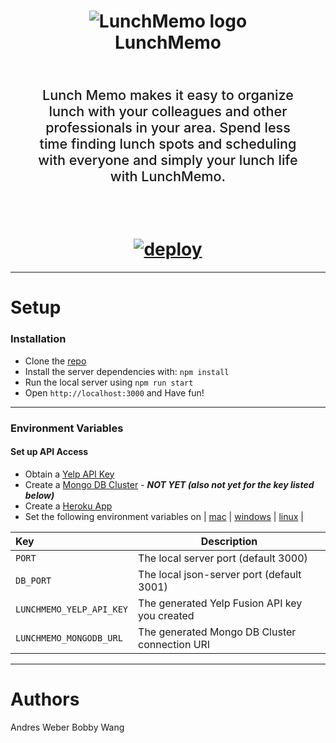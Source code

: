 <h1 align=center>
    <img align=center
        src="https://github.com/bobbypwang/LunchMemo/blob/dev/public/img/icon/android-chrome-192x192.png?raw=true"
        alt="LunchMemo logo">
    <br>
    LunchMemo
    <br>
    <p style="font-size: 1.35rem; font-weight: 500; padding: 2rem; text-align: center"> Lunch Memo makes it easy to
        organize lunch with your colleagues and other professionals in your area. Spend less time finding lunch spots
        and scheduling with everyone and simply your lunch life with LunchMemo.</p>
    <br>
    <a align=center href="https://heroku.com/deploy?template=https://github.com/bobbypwang/lunchmemo">
        <img alt="deploy" src="https://www.herokucdn.com/deploy/button.png">
    </a>
</h1>

-------------

# Setup
### Installation
*   Clone the [repo]('https://github.com/bobbypwang/LunchMemo')
*   Install the server dependencies with: ```npm install```
*   Run the local server using ```npm run start```
*   Open ```http://localhost:3000``` and Have fun!

-------------

### Environment Variables
#### Set up API Access
*   Obtain a [Yelp API Key](https://www.yelp.com/developers/documentation/v3/authentication)
*   Create a [Mongo DB Cluster](https://cloud.mongodb.com/)  - ***NOT YET (also not yet for the key listed below)***
*   Create a [Heroku App]('https://heroku.com')
*   Set the following environment variables on | [mac](https://stackoverflow.com/questions/7501678/set-environment-variables-on-mac-os-x-lion) | [windows](https://superuser.com/questions/1334129/setting-an-environment-variable-in-windows-10-gpodder) | [linux](https://stackoverflow.com/questions/45502996/how-to-set-environment-variable-in-linux-permanently) |

| Key                         | Description                                     |
| :--                         | -----------                                     |
| `PORT`                      | The local server port (default 3000)            |
| `DB_PORT`                   | The local json-server port (default 3001)       |
| `LUNCHMEMO_YELP_API_KEY`    | The generated Yelp Fusion API key you created   |
| `LUNCHMEMO_MONGODB_URL`     | The generated Mongo DB Cluster connection URI   |  

-------------

# Authors
Andres Weber
Bobby Wang
